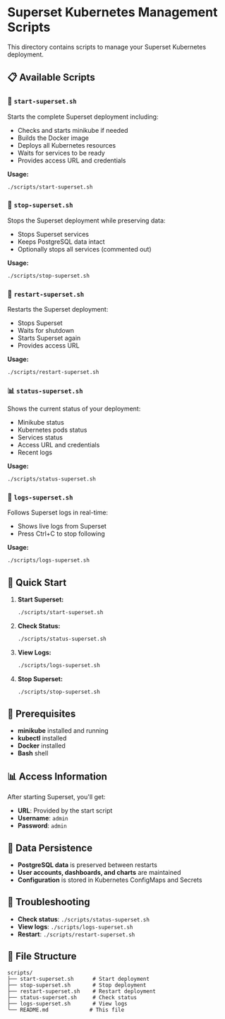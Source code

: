 # Superset Kubernetes Management Scripts

This directory contains scripts to manage your Superset Kubernetes deployment.

## 📋 Available Scripts

### 🚀 `start-superset.sh`
Starts the complete Superset deployment including:
- Checks and starts minikube if needed
- Builds the Docker image
- Deploys all Kubernetes resources
- Waits for services to be ready
- Provides access URL and credentials

**Usage:**
```bash
./scripts/start-superset.sh
```

### 🛑 `stop-superset.sh`
Stops the Superset deployment while preserving data:
- Stops Superset services
- Keeps PostgreSQL data intact
- Optionally stops all services (commented out)

**Usage:**
```bash
./scripts/stop-superset.sh
```

### 🔄 `restart-superset.sh`
Restarts the Superset deployment:
- Stops Superset
- Waits for shutdown
- Starts Superset again
- Provides access URL

**Usage:**
```bash
./scripts/restart-superset.sh
```

### 📊 `status-superset.sh`
Shows the current status of your deployment:
- Minikube status
- Kubernetes pods status
- Services status
- Access URL and credentials
- Recent logs

**Usage:**
```bash
./scripts/status-superset.sh
```

### 📝 `logs-superset.sh`
Follows Superset logs in real-time:
- Shows live logs from Superset
- Press Ctrl+C to stop following

**Usage:**
```bash
./scripts/logs-superset.sh
```

## 🎯 Quick Start

1. **Start Superset:**
   ```bash
   ./scripts/start-superset.sh
   ```

2. **Check Status:**
   ```bash
   ./scripts/status-superset.sh
   ```

3. **View Logs:**
   ```bash
   ./scripts/logs-superset.sh
   ```

4. **Stop Superset:**
   ```bash
   ./scripts/stop-superset.sh
   ```

## 🔧 Prerequisites

- **minikube** installed and running
- **kubectl** installed
- **Docker** installed
- **Bash** shell

## 📊 Access Information

After starting Superset, you'll get:
- **URL**: Provided by the start script
- **Username**: `admin`
- **Password**: `admin`

## 💾 Data Persistence

- **PostgreSQL data** is preserved between restarts
- **User accounts, dashboards, and charts** are maintained
- **Configuration** is stored in Kubernetes ConfigMaps and Secrets

## 🚨 Troubleshooting

- **Check status**: `./scripts/status-superset.sh`
- **View logs**: `./scripts/logs-superset.sh`
- **Restart**: `./scripts/restart-superset.sh`

## 📁 File Structure

```
scripts/
├── start-superset.sh      # Start deployment
├── stop-superset.sh       # Stop deployment
├── restart-superset.sh    # Restart deployment
├── status-superset.sh     # Check status
├── logs-superset.sh       # View logs
└── README.md             # This file
```

